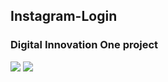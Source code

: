 ## Instagram-Login
### Digital Innovation One project


<img src="https://github.com/Melissa-Lindince/Instagram-clone/blob/main/instagram-clone.png">
<img src="https://github.com/Melissa-Lindince/Instagram-clone/blob/main/instagram-responsive.png">
